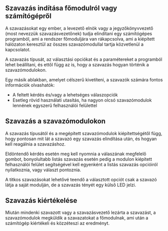 ## Szavazás indítása főmodulról vagy számítógépről

A szavazásokat egy ember, a levezető elnök vagy a jegyzőkönyvvezető (most nevezzük szavazásvezetőnek) tudja elindítani egy számítógépes programból, ami a rendszer főmoduljára van rákapcsolva, ami a kiépített hálózaton keresztül az összes szavazómodullal tartja közvetlenül a kapcsolatot.

A szavazás típusát, az választási opciókat és a paramétereket a programból lehet beállítani, és ettől függ az is, hogy a szavazás hogyan történik a szavazómodulokon.

Egy másik ablakban, amelyet célszerű kivetíteni, a szavazók számára fontos információk olvashatók:
- A feltett kérdés és/vagy a lehetséges válaszopciók
- Esetleg rövid használati utasítás, ha nagyon olcsó szavazómodulok lennének egyszerű felhasználói felülettel

## Szavazás a szavazómodulokon

A szavazás típusától és a megépített szavazómodulok kiépítettségétől függ, hogy pontosan mit lát a szavazó egy szavazás elindítása után, és hogyan kell reagálnia a szavazáshoz.

Eldöntendő kérdés esetén meg kell nyomnia a válaszának megfelelő gombot, bonyolultabb listás szavazás esetén pedig a modulon kiépített felhasználói felület segítségével kell egyenként a listás szavazás opcióiról nyilatkoznia, vagy választ pontoznia.

A titkos szavazásokat lehetővé teendő a választott opciót csak a szavazó látja a saját modulján, de a szavazás tényét egy külső LED jelzi.

## Szavazás kiértékelése

Miután mindenki szavazott vagy a szavazásvezető lezárta a szavazást, a szavazómodulok megküldik a szavazatokat a főmodulnak, ami után a számítógép kiértékeli és közzéteszi az eredményt.
